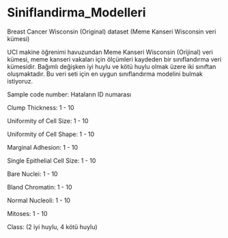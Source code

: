 # Siniflandirma_Modelleri

Breast Cancer Wisconsin (Original) dataset (Meme Kanseri Wisconsin veri kümesi)

UCI makine öğrenimi havuzundan Meme Kanseri Wisconsin (Orijinal) veri kümesi, meme kanseri vakaları için ölçümleri kaydeden bir sınıflandırma veri kümesidir. Bağımlı değişken iyi huylu ve kötü huylu olmak üzere iki sınıftan oluşmaktadır. Bu veri seti için en uygun sınıflandırma modelini bulmak istiyoruz.


Sample code number: Hataların ID numarası

Clump Thickness: 1 - 10

Uniformity of Cell Size: 1 - 10

Uniformity of Cell Shape: 1 - 10

Marginal Adhesion: 1 - 10

Single Epithelial Cell Size: 1 - 10

Bare Nuclei: 1 - 10

Bland Chromatin: 1 - 10

Normal Nucleoli: 1 - 10

Mitoses: 1 - 10

Class: (2 iyi huylu, 4 kötü huylu)


